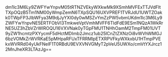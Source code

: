 dm1lc3M6Ly9ZWFYwYnpvM05tRTNZVEkyWXkwMk9XSmhMVFExTTJVdFltTXpOQzB5Tm1NM00yWmpZemN6TXpSQU16UXVPREF1TVRJdU1UWTZOakk0TWpFP3JlbWFya3M9djJyYXl0dy0wMSZvYmZzPW5vbmUKdm1lc3M6Ly9ZWFYwYnpvNE5ERTFObVl3TmkweVptVmhMVFF6TldFdE9ESm1NQzA1WkRrNE5UZ3hZbVZrWlROQU16VXVNak0yTGpFMU1TNHhOamM2TmpFM01UVT9yZW1hcmtzPXYycmF5dHctMDImb2Jmcz1ub25lCnZtZXNzOi8vWVhWMGJ6bzVOMkZrWVRKaE5pMHpaRFUxTFRRMlpETXRPVFkyWXkxbU1HTmpPVEkxWVRRd04yUkFNelF1T0RBdU9EVXVNVGMyT2pVeU5UWXo/cmVtYXJrcz12MnJheXR3LTAzJg==
